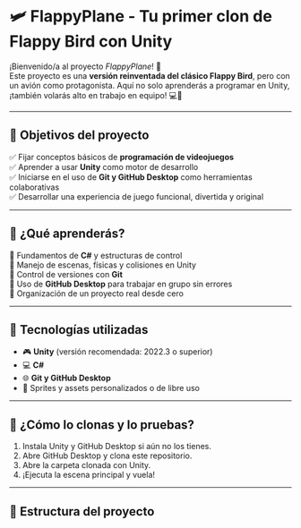 # 🛩️ FlappyPlane - Tu primer clon de Flappy Bird con Unity

¡Bienvenido/a al proyecto *FlappyPlane*! 🚀  
Este proyecto es una **versión reinventada del clásico Flappy Bird**, pero con un avión como protagonista. Aquí no solo aprenderás a programar en Unity, ¡también volarás alto en trabajo en equipo! 💻🤝

---

## 🎯 Objetivos del proyecto

✅ Fijar conceptos básicos de **programación de videojuegos**  
✅ Aprender a usar **Unity** como motor de desarrollo  
✅ Iniciarse en el uso de **Git y GitHub Desktop** como herramientas colaborativas  
✅ Desarrollar una experiencia de juego funcional, divertida y original

---

## 🧠 ¿Qué aprenderás?

📌 Fundamentos de **C#** y estructuras de control  
📌 Manejo de escenas, físicas y colisiones en Unity  
📌 Control de versiones con **Git**  
📌 Uso de **GitHub Desktop** para trabajar en grupo sin errores  
📌 Organización de un proyecto real desde cero

---

## 🧰 Tecnologías utilizadas

- 🎮 **Unity** (versión recomendada: 2022.3 o superior)
- 💻 **C#**
- 🌐 **Git y GitHub Desktop**
- 🎨 Sprites y assets personalizados o de libre uso

---

## 🚀 ¿Cómo lo clonas y lo pruebas?

1. Instala Unity y GitHub Desktop si aún no los tienes.
2. Abre GitHub Desktop y clona este repositorio.
3. Abre la carpeta clonada con Unity.
4. ¡Ejecuta la escena principal y vuela!

---

## 📁 Estructura del proyecto

